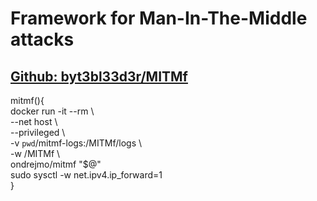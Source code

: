 # Framework for Man-In-The-Middle attacks
## [Github: byt3bl33d3r/MITMf](https://github.com/byt3bl33d3r/MITMf)
mitmf(){  
  docker run -it --rm \  
    --net host \  
    --privileged \  
    -v `pwd`/mitmf-logs:/MITMf/logs \  
    -w /MITMf \  
    ondrejmo/mitmf "$@"  
  sudo sysctl -w net.ipv4.ip_forward=1  
}  
